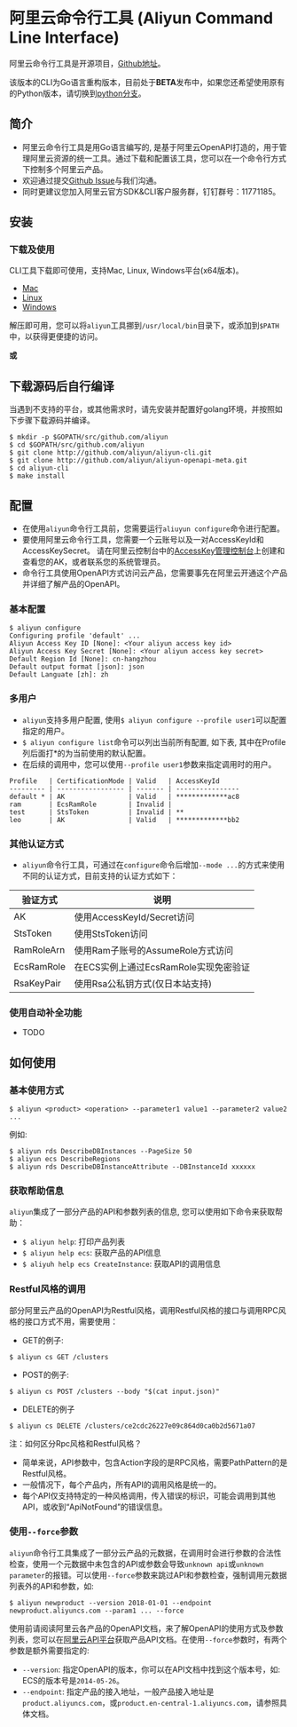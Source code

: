 
# 阿里云命令行工具 (Aliyun Command Line Interface)

阿里云命令行工具是开源项目，[Github地址](https://github.com/aliyun/aliyun-cli)。

该版本的CLI为Go语言重构版本，目前处于**BETA**发布中，如果您还希望使用原有的Python版本，请切换到[python分支](https://github.com/aliyun/aliyun-cli/tree/python_final)。

## 简介

- 阿里云命令行工具是用Go语言编写的, 是基于阿里云OpenAPI打造的，用于管理阿里云资源的统一工具。通过下载和配置该工具，您可以在一个命令行方式下控制多个阿里云产品。
- 欢迎通过提交[Github Issue](https://github.com/aliyun/aliyun-cli/issues/new)与我们沟通。
- 同时更建议您加入阿里云官方SDK&CLI客户服务群，钉钉群号：11771185。


## 安装

### 下载及使用

CLI工具下载即可使用，支持Mac, Linux, Windows平台(x64版本)。

- [Mac](http://aliyun-cli.oss-cn-hangzhou.aliyuncs.com/aliyun-cli-macosx-0.33-amd64.tgz)
- [Linux](http://aliyun-cli.oss-cn-hangzhou.aliyuncs.com/aliyun-cli-linux-0.33-amd64.tgz)
- [Windows](http://aliyun-cli.oss-cn-hangzhou.aliyuncs.com/aliyun-cli-windows-0.33-amd64.tgz)

解压即可用，您可以将`aliyun`工具挪到`/usr/local/bin`目录下，或添加到`$PATH`中，以获得更便捷的访问。

**或**

## 下载源码后自行编译

当遇到不支持的平台，或其他需求时，请先安装并配置好golang环境，并按照如下步骤下载源码并编译。

```
$ mkdir -p $GOPATH/src/github.com/aliyun
$ cd $GOPATH/src/github.com/aliyun
$ git clone http://github.com/aliyun/aliyun-cli.git
$ git clone http://github.com/aliyun/aliyun-openapi-meta.git
$ cd aliyun-cli
$ make install
```

## 配置

- 在使用`aliyun`命令行工具前，您需要运行`aliuyun configure`命令进行配置。
- 要使用阿里云命令行工具，您需要一个云账号以及一对AccessKeyId和AccessKeySecret。 请在阿里云控制台中的[AccessKey管理控制台](https://ak-console.aliyun.com/#/accesskey)上创建和查看您的AK，或者联系您的系统管理员。
- 命令行工具使用OpenAPI方式访问云产品，您需要事先在阿里云开通这个产品并详细了解产品的OpenAPI。

### 基本配置

```
$ aliyun configure
Configuring profile 'default' ...
Aliyun Access Key ID [None]: <Your aliyun access key id>
Aliyun Access Key Secret [None]: <Your aliyun access key secret>
Default Region Id [None]: cn-hangzhou
Default output format [json]: json
Default Languate [zh]: zh
```

### 多用户

- `aliyun`支持多用户配置, 使用`$ aliyun configure --profile user1`可以配置指定的用户。
- `$ aliyun configure list`命令可以列出当前所有配置, 如下表, 其中在Profile列后面打*的为当前使用的默认配置。
- 在后续的调用中，您可以使用`--profile user1`参数来指定调用时的用户。

```
Profile   | CertificationMode | Valid   | AccessKeyId
--------- | ----------------- | ------- | ----------------
default * | AK                | Valid   | *************ac8
ram       | EcsRamRole        | Invalid |
test      | StsToken          | Invalid | **
leo       | AK                | Valid   | *************bb2
```

### 其他认证方式

- `aliyun`命令行工具，可通过在`configure`命令后增加`--mode ...`的方式来使用不同的认证方式，目前支持的认证方式如下：

| 验证方式  | 说明 |
| --------       | -------- |
| AK             | 使用AccessKeyId/Secret访问 |
| StsToken       | 使用StsToken访问    |
| RamRoleArn     | 使用Ram子账号的AssumeRole方式访问     |
| EcsRamRole     | 在ECS实例上通过EcsRamRole实现免密验证   |
| RsaKeyPair     | 使用Rsa公私钥方式(仅日本站支持)     |

### 使用自动补全功能

- TODO

## 如何使用

### 基本使用方式

```
$ aliyun <product> <operation> --parameter1 value1 --parameter2 value2 ...
```

例如:

```
$ aliyun rds DescribeDBInstances --PageSize 50
$ aliyun ecs DescribeRegions
$ aliyun rds DescribeDBInstanceAttribute --DBInstanceId xxxxxx
```

### 获取帮助信息

`aliyun`集成了一部分产品的API和参数列表的信息, 您可以使用如下命令来获取帮助：

- `$ aliyun help`: 打印产品列表
- `$ aliyun help ecs`: 获取产品的API信息
- `$ aliyuh help ecs CreateInstance`: 获取API的调用信息


### Restful风格的调用

部分阿里云产品的OpenAPI为Restful风格，调用Restful风格的接口与调用RPC风格的接口方式不用，需要使用：

- GET的例子:

```
$ aliyun cs GET /clusters
```

- POST的例子:

```
$ aliyun cs POST /clusters --body "$(cat input.json)"
```

- DELETE的例子

```
$ aliyun cs DELETE /clusters/ce2cdc26227e09c864d0ca0b2d5671a07
```

注：如何区分Rpc风格和Restful风格？

- 简单来说，API参数中，包含Action字段的是RPC风格，需要PathPattern的是Restful风格。
- 一般情况下，每个产品内，所有API的调用风格是统一的。
- 每个API仅支持特定的一种风格调用，传入错误的标识，可能会调用到其他API，或收到“ApiNotFound”的错误信息。

### 使用`--force`参数

`aliyun`命令行工具集成了一部分云产品的元数据，在调用时会进行参数的合法性检查，使用一个元数据中未包含的API或参数会导致`unknown api`或`unknown parameter`的报错。可以使用`--force`参数来跳过API和参数检查，强制调用元数据列表外的API和参数，如:

```
$ aliyun newproduct --version 2018-01-01 --endpoint newproduct.aliyuncs.com --param1 ... --force
```

使用前请阅读阿里云各产品的OpenAPI文档，来了解OpenAPI的使用方式及参数列表，您可以在[阿里云API平台](https://developer.aliyun.com/api)获取产品API文档。在使用`--force`参数时，有两个参数是额外需要指定的:

- `--version`: 指定OpenAPI的版本，你可以在API文档中找到这个版本号，如: ECS的版本号是`2014-05-26`。
- `--endpoint`: 指定产品的接入地址，一般产品接入地址是`product.aliyuncs.com`，或`product.en-central-1.aliyuncs.com`，请参照具体文档。

